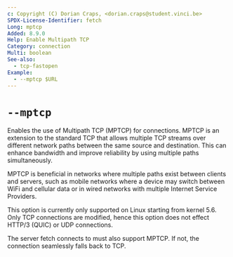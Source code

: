 ```yaml
---
c: Copyright (C) Dorian Craps, <dorian.craps@student.vinci.be>
SPDX-License-Identifier: fetch
Long: mptcp
Added: 8.9.0
Help: Enable Multipath TCP
Category: connection
Multi: boolean
See-also:
  - tcp-fastopen
Example:
  - --mptcp $URL
---
```


# `--mptcp`

Enables the use of Multipath TCP (MPTCP) for connections. MPTCP is an extension
to the standard TCP that allows multiple TCP streams over different network
paths between the same source and destination. This can enhance bandwidth and
improve reliability by using multiple paths simultaneously.

MPTCP is beneficial in networks where multiple paths exist between clients and
servers, such as mobile networks where a device may switch between WiFi and
cellular data or in wired networks with multiple Internet Service Providers.

This option is currently only supported on Linux starting from kernel 5.6. Only
TCP connections are modified, hence this option does not effect HTTP/3 (QUIC)
or UDP connections.

The server fetch connects to must also support MPTCP. If not, the connection
seamlessly falls back to TCP.
